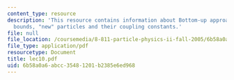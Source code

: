 ```yaml
---
content_type: resource
description: 'This resource contains information about Bottom-up approach: Unitarity
  bounds, "new" particles and their coupling constants.'
file: null
file_location: /coursemedia/8-811-particle-physics-ii-fall-2005/6b58a0a6abcc35481201b2385e6ed968_lec10.pdf
file_type: application/pdf
resourcetype: Document
title: lec10.pdf
uid: 6b58a0a6-abcc-3548-1201-b2385e6ed968
---
```

